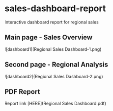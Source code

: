 # sales-dashboard-report
Interactive dashboard report for regional sales

## Main page - Sales Overview
![dashboard1](Regional Sales Dashboard-1.png)

## Second page - Regional Analysis
![dashboard2](Regional Sales Dashboard-2.png)


## PDF Report

Report link [HERE](Regional Sales Dashboard.pdf)